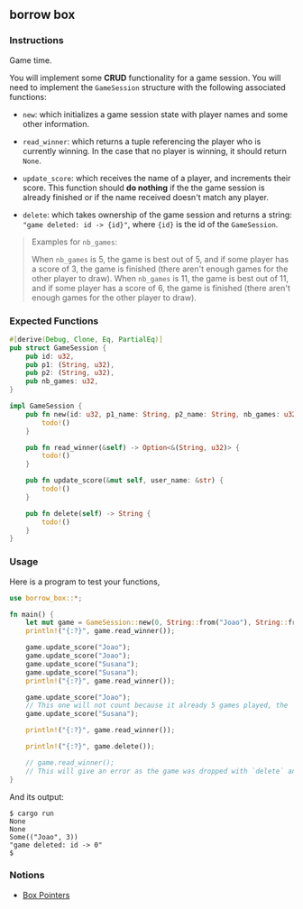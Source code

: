 ## borrow box

### Instructions

Game time.

You will implement some **CRUD** functionality for a game session. You will need to implement the `GameSession` structure with the following associated functions:

- `new`: which initializes a game session state with player names and some other information.

- `read_winner`: which returns a tuple referencing the player who is currently winning. In the case that no player is winning, it should return `None`.

- `update_score`: which receives the name of a player, and increments their score. This function should **do nothing** if the the game session is already finished or if the name received doesn't match any player.

- `delete`: which takes ownership of the game session and returns a string: `"game deleted: id -> {id}"`, where `{id}` is the id of the `GameSession`.

> Examples for `nb_games`:
>
> When `nb_games` is 5, the game is best out of 5, and if some player has a score of 3, the game is finished (there aren't enough games for the other player to draw).
> When `nb_games` is 11, the game is best out of 11, and if some player has a score of 6, the game is finished (there aren't enough games for the other player to draw).

### Expected Functions

```rust
#[derive(Debug, Clone, Eq, PartialEq)]
pub struct GameSession {
    pub id: u32,
    pub p1: (String, u32),
    pub p2: (String, u32),
    pub nb_games: u32,
}

impl GameSession {
    pub fn new(id: u32, p1_name: String, p2_name: String, nb_games: u32) -> GameSession {
        todo!()
    }

    pub fn read_winner(&self) -> Option<&(String, u32)> {
        todo!()
    }

    pub fn update_score(&mut self, user_name: &str) {
        todo!()
    }

    pub fn delete(self) -> String {
        todo!()
    }
}
```

### Usage

Here is a program to test your functions,

```rust
use borrow_box::*;

fn main() {
    let mut game = GameSession::new(0, String::from("Joao"), String::from("Susana"), 5);
    println!("{:?}", game.read_winner());

    game.update_score("Joao");
    game.update_score("Joao");
    game.update_score("Susana");
    game.update_score("Susana");
    println!("{:?}", game.read_winner());

    game.update_score("Joao");
    // This one will not count because it already 5 games played, the `nb_games`
    game.update_score("Susana");

    println!("{:?}", game.read_winner());

    println!("{:?}", game.delete());

    // game.read_winner();
    // This will give an error as the game was dropped with `delete` and no longer exists
}
```

And its output:

```console
$ cargo run
None
None
Some(("Joao", 3))
"game deleted: id -> 0"
$
```

### Notions

- [Box Pointers](https://doc.rust-lang.org/book/ch15-01-box.html)
